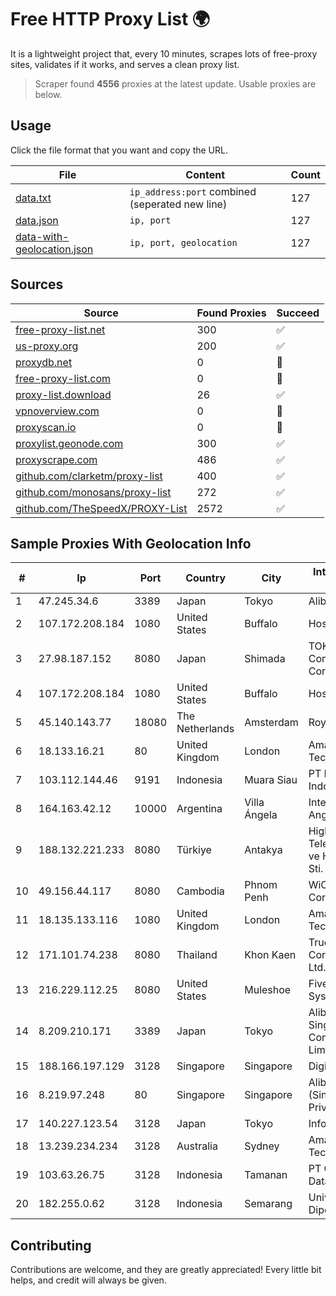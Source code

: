 
# Free HTTP Proxy List 🌍

It is a lightweight project that, every 10 minutes, scrapes lots of free-proxy sites, validates if it works, and serves a clean proxy list.


> Scraper found **4556** proxies at the latest update. Usable proxies are below.

## Usage

Click the file format that you want and copy the URL.


|File|Content|Count|
|----|-------|-----|
|[data.txt](https://raw.githubusercontent.com/themiralay/Proxy-List-World/master/data.txt)|`ip_address:port` combined (seperated new line)|127|
|[data.json](https://raw.githubusercontent.com/themiralay/Proxy-List-World/master/data.json)|`ip, port`|127|
|[data-with-geolocation.json](https://raw.githubusercontent.com/themiralay/Proxy-List-World/master/data-with-geolocation.json)|`ip, port, geolocation`|127|

## Sources

|Source|Found Proxies|Succeed|
|------|-------------|-------|
|[free-proxy-list.net](https://free-proxy-list.net)|300|✅|
|[us-proxy.org](https://www.us-proxy.org)|200|✅|
|[proxydb.net](http://proxydb.net)|0|🚫|
|[free-proxy-list.com](https://free-proxy-list.com/?page=&port=&type%5B%5D=http&type%5B%5D=https&up_time=0&search=Search)|0|🚫|
|[proxy-list.download](https://www.proxy-list.download/HTTP)|26|✅|
|[vpnoverview.com](https://vpnoverview.com/privacy/anonymous-browsing/free-proxy-servers)|0|🚫|
|[proxyscan.io](https://www.proxyscan.io)|0|🚫|
|[proxylist.geonode.com](https://proxylist.geonode.com/api/proxy-list?limit=300&page=1&sort_by=lastChecked&sort_type=desc&protocols=http,https)|300|✅|
|[proxyscrape.com](https://api.proxyscrape.com/v2/?request=displayproxies&protocol=http&timeout=10000&country=all&ssl=all&anonymity=all)|486|✅|
|[github.com/clarketm/proxy-list](https://raw.githubusercontent.com/clarketm/proxy-list/master/proxy-list-raw.txt)|400|✅|
|[github.com/monosans/proxy-list](https://raw.githubusercontent.com/monosans/proxy-list/main/proxies/http.txt)|272|✅|
|[github.com/TheSpeedX/PROXY-List](https://raw.githubusercontent.com/TheSpeedX/PROXY-List/master/http.txt)|2572|✅|


## Sample Proxies With Geolocation Info

|#|Ip|Port|Country|City|Internet Service Provider|
|-|--|----|-------|----|-------------------------|
|1|47.245.34.6|3389|Japan|Tokyo|Alibaba Cloud LLC|
|2|107.172.208.184|1080|United States|Buffalo|HostPapa|
|3|27.98.187.152|8080|Japan|Shimada|TOKAI Communications Corporation|
|4|107.172.208.184|1080|United States|Buffalo|HostPapa|
|5|45.140.143.77|18080|The Netherlands|Amsterdam|RoyaleHosting BV|
|6|18.133.16.21|80|United Kingdom|London|Amazon Technologies Inc.|
|7|103.112.144.46|9191|Indonesia|Muara Siau|PT Phinisi Media Indonesia|
|8|164.163.42.12|10000|Argentina|Villa Ángela|Interret Villa Angela SRL|
|9|188.132.221.233|8080|Türkiye|Antakya|High Speed Telekomunikasyon ve Hab. Hiz. Ltd. Sti.|
|10|49.156.44.117|8080|Cambodia|Phnom Penh|WiCAM Corporation Ltd|
|11|18.135.133.116|1080|United Kingdom|London|Amazon Technologies Inc.|
|12|171.101.74.238|8080|Thailand|Khon Kaen|True Internet Corporation CO. Ltd.|
|13|216.229.112.25|8080|United States|Muleshoe|Five Area Systems, LLC|
|14|8.209.210.171|3389|Japan|Tokyo|Alibaba.com Singapore E-Commerce Private Limited|
|15|188.166.197.129|3128|Singapore|Singapore|DigitalOcean, LLC|
|16|8.219.97.248|80|Singapore|Singapore|Alibaba Cloud (Singapore) Private Limited|
|17|140.227.123.54|3128|Japan|Tokyo|InfoSphere|
|18|13.239.234.234|3128|Australia|Sydney|Amazon Technologies Inc.|
|19|103.63.26.75|3128|Indonesia|Tamanan|PT Global Media Data Prima|
|20|182.255.0.62|3128|Indonesia|Semarang|Universitas Diponegoro|



## Contributing

Contributions are welcome, and they are greatly appreciated! Every
little bit helps, and credit will always be given.

